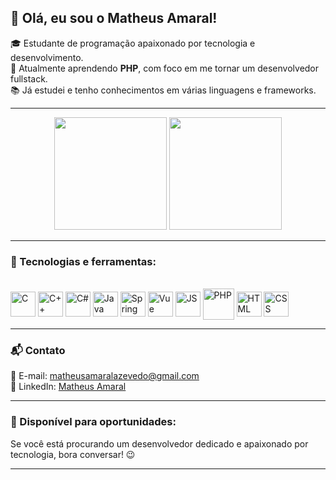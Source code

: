 ## 👋 Olá, eu sou o Matheus Amaral!

🎓 Estudante de programação apaixonado por tecnologia e desenvolvimento.  
🚀 Atualmente aprendendo **PHP**, com foco em me tornar um desenvolvedor fullstack.  
📚 Já estudei e tenho conhecimentos em várias linguagens e frameworks.

---

<div align="center">
  <img height="180em" src="https://github-readme-stats.vercel.app/api?username=matheus3074&show_icons=true&theme=dracula&include_all_commits=true&count_private=true"/>
  <img height="180em" src="https://github-readme-stats.vercel.app/api/top-langs/?username=matheus3074&layout=compact&langs_count=16&theme=dracula"/>
</div>

---

### 🧰 Tecnologias e ferramentas:

<div style="display: inline_block"><br/>
  <img align="center" alt="C" height="40" width="40" src="https://cdn.jsdelivr.net/gh/devicons/devicon/icons/c/c-original.svg">
  <img align="center" alt="C++" height="40" width="40" src="https://cdn.jsdelivr.net/gh/devicons/devicon/icons/cplusplus/cplusplus-original.svg">
  <img align="center" alt="C#" height="40" width="40" src="https://cdn.jsdelivr.net/gh/devicons/devicon/icons/csharp/csharp-original.svg">
  <img align="center" alt="Java" height="40" width="40" src="https://cdn.jsdelivr.net/gh/devicons/devicon/icons/java/java-original.svg">
  <img align="center" alt="Spring" height="40" width="40" src="https://cdn.jsdelivr.net/gh/devicons/devicon/icons/spring/spring-original.svg">
  <img align="center" alt="Vue" height="40" width="40" src="https://cdn.jsdelivr.net/gh/devicons/devicon/icons/vuejs/vuejs-original.svg">
  <img align="center" alt="JS" height="40" width="40" src="https://cdn.jsdelivr.net/gh/devicons/devicon/icons/javascript/javascript-original.svg">
  <img align="center" alt="PHP" height="50" width="50" src="https://cdn.jsdelivr.net/gh/devicons/devicon/icons/php/php-original.svg">
  <img align="center" alt="HTML" height="40" width="40" src="https://cdn.jsdelivr.net/gh/devicons/devicon/icons/html5/html5-original.svg">
  <img align="center" alt="CSS" height="40" width="40" src="https://cdn.jsdelivr.net/gh/devicons/devicon/icons/css3/css3-original.svg">
</div>

---

### 📬 Contato
📧 E-mail: [matheusamaralazevedo@gmail.com](mailto:matheusamaralazevedo@gmail.com)  
🔗 LinkedIn: [Matheus Amaral](https://www.linkedin.com/in/matheus-amaral)

---

### 💼 Disponível para oportunidades:
Se você está procurando um desenvolvedor dedicado e apaixonado por tecnologia, bora conversar! 😉

---

<!-- Em breve, destaques de projetos aqui! -->

